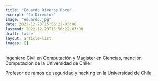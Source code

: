 ```yaml
---
title: "Eduardo Riveros Roca"
excerpt: "Co Director"
image: "eduardo.jpg"
date: 2022-12-23T15:56:22-03:00
lastmod: 2022-12-23T15:56:22-03:00
draft: false
layout: article-list
images: []
---
```


Ingeniero Civil en Computación y Magister en Ciencias, mención Computación de la Universidad de Chile.

Profesor de ramos de seguridad y hacking en la Universidad de Chile.
